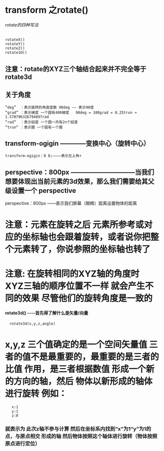# transform 之rotate()
###### rotate的四种写法
    rotateX()  
    rotateY()  
    rotateZ()  
    rotate3d()  
## 注意：rotate的XYZ三个轴结合起来并不完全等于 rotate3d

## 关于角度 
    “deg”  ：表示旋转的角度度数 90deg —— 表示90度    
    “grad” ：表示梯度 一个圆有400梯度   90deg = 100grad = 0.25trun ≈ 1.570796326794897rad  
    “rad”  ：表示弧度 一个圆一共有2n个弧度  
    “trun” ：表示圈 一个圆有一个圈   

## transform-ogigin ————变换中心（旋转中心）
    transform-ogigin：0 0;————表示左上角+

## perspective：800px ——————————当我们想要体现出当前元素的3d效果，那么我们需要给其父级设置一个 perspective 
   perspective：800px ——表示我们屏幕（眼睛）距离设置物体的距离

# 注意：元素在旋转之后 元素所参考或对应的坐标轴也会跟着旋转，或者说你把整个元素转了，你说参照的坐标轴也转了

# 注意: 在旋转相同的XYZ轴的角度时 XYZ三轴的顺序位置不一样 就会产生不同的效果  尽管他们的旋转角度是一致的
 

#### rotate3d()   ----首先得了解什么是矢量/向量
     
      rotate3d(x,y,z,angle)   
#  x,y,z 三个值确定的是一个空间矢量值 三者的值不是最重要的，最重要的是三者的比值   作用，是三者根据数值 形成一个新的方向的轴，然后 物体以新形成的轴体进行旋转 例如：
       x:1
       y:1
       z:0
###       就表示为 此次z轴不参与计算 然后在坐标系内找到“x”为1“y”为1的点，与原点相交 形成的轴 然后物体按照这个轴体进行旋转（物体按照原点进行定位）

     
      